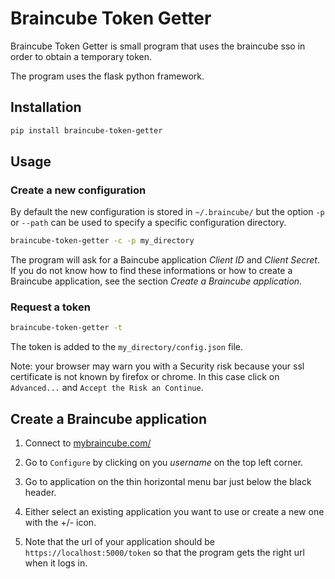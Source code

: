 # Braincube Token Getter

Braincube Token Getter is small program that uses the braincube sso in order to obtain a temporary token.

The program uses the flask python framework.

## Installation

```bash
pip install braincube-token-getter
```

## Usage

### Create a new configuration

By default the new configuration is stored in `~/.braincube/`  but the option `-p` or `--path` can be used to specify a specific configuration directory.

```bash
braincube-token-getter -c -p my_directory
```

The program will ask for a Baincube application *Client ID*  and *Client Secret*. If you do not know how to find these informations or how to create a Braincube application, see the section *Create a Braincube application*.

### Request a token

```bash
braincube-token-getter -t
```

The token is added to the `my_directory/config.json` file.

Note: your browser may warn you with a Security risk because your ssl certificate is not known by firefox or chrome. In this case click on `Advanced...` and `Accept the Risk an Continue`.

## Create a Braincube application

1. Connect to [mybraincube.com/](https://mybraincube.com/)

2. Go to `Configure` by clicking on you *username* on the top left corner.
3. Go to application on the thin horizontal menu bar just below the black header.
4. Either select an existing application you want to use or create a new one with the +/- icon.
5. Note that the url of your application should be `https://localhost:5000/token` so that the program gets the right url when it logs in.
